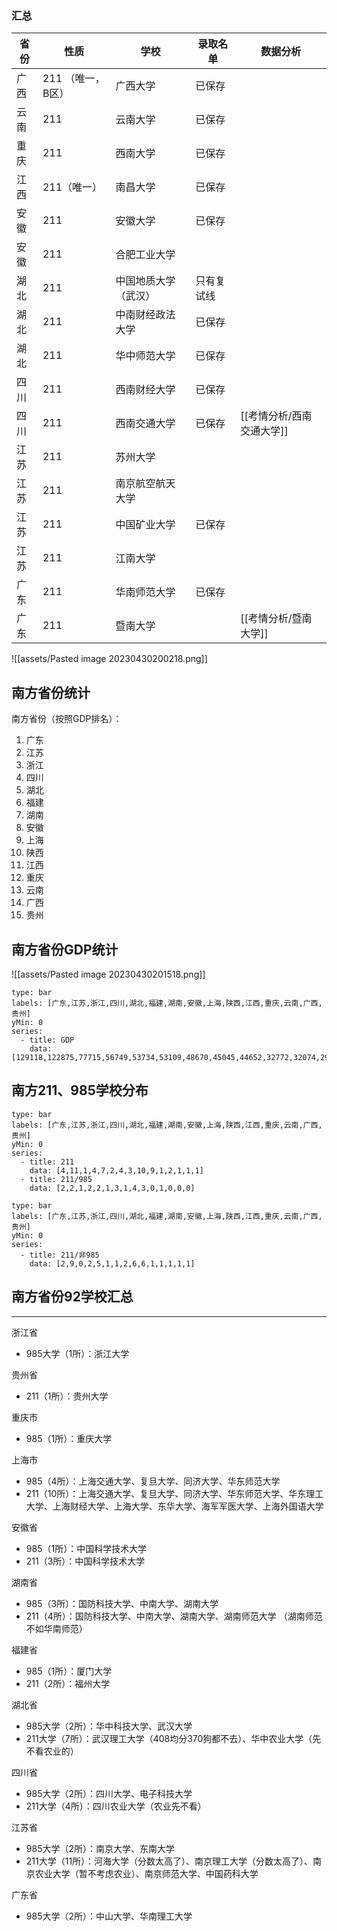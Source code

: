 
### 汇总



| 省份 | 性质              | 学校                 | 录取名单   | 数据分析                  |
| ---- | ----------------- | -------------------- | ---------- | ------------------------- |
| 广西 | 211 （唯一，B区） | 广西大学             | 已保存     |                           |
| 云南 | 211               | 云南大学             | 已保存     |                           |
| 重庆 | 211               | 西南大学             | 已保存     |                           |
| 江西 | 211（唯一）       | 南昌大学             | 已保存     |                           |
| 安徽 | 211               | 安徽大学             | 已保存     |                           |
| 安徽 | 211               | 合肥工业大学         |            |                           |
| 湖北 | 211               | 中国地质大学（武汉） | 只有复试线 |                           |
| 湖北 | 211               | 中南财经政法大学     | 已保存     |                           |
| 湖北 | 211               | 华中师范大学         | 已保存     |                           |
| 四川 | 211               | 西南财经大学         | 已保存     |                           |
| 四川 | 211               | 西南交通大学         | 已保存     | [[考情分析/西南交通大学]] |
| 江苏 | 211               | 苏州大学             |            |                           |
| 江苏 | 211               | 南京航空航天大学     |            |                           |
| 江苏 | 211               | 中国矿业大学         | 已保存     |                           |
| 江苏 | 211               | 江南大学             |            |                           |
| 广东 | 211               | 华南师范大学         | 已保存     |                           |
| 广东 | 211               | 暨南大学             |            | [[考情分析/暨南大学]]     |



![[assets/Pasted image 20230430200218.png]]

## 南方省份统计

南方省份（按照GDP排名）：
1. 广东
2. 江苏
3. 浙江
4. 四川
5. 湖北
6. 福建
7. 湖南
8. 安徽
9. 上海
10. 陕西
11. 江西
12. 重庆
13. 云南
14. 广西
15. 贵州

## 南方省份GDP统计

![[assets/Pasted image 20230430201518.png]]

```chart
type: bar
labels: [广东,江苏,浙江,四川,湖北,福建,湖南,安徽,上海,陕西,江西,重庆,云南,广西,贵州]
yMin: 0
series:
  - title: GDP
    data: [129118,122875,77715,56749,53734,53109,48670,45045,44652,32772,32074,29129,28954,26300,20164]
```

## 南方211、985学校分布

```chart
type: bar
labels: [广东,江苏,浙江,四川,湖北,福建,湖南,安徽,上海,陕西,江西,重庆,云南,广西,贵州]
yMin: 0
series:
  - title: 211
    data: [4,11,1,4,7,2,4,3,10,9,1,2,1,1,1]
  - title: 211/985
    data: [2,2,1,2,2,1,3,1,4,3,0,1,0,0,0]
```

```chart
type: bar
labels: [广东,江苏,浙江,四川,湖北,福建,湖南,安徽,上海,陕西,江西,重庆,云南,广西,贵州]
yMin: 0
series:
  - title: 211/非985
    data: [2,9,0,2,5,1,1,2,6,6,1,1,1,1,1]
```

## 南方省份92学校汇总

---

浙江省
- 985大学（1所）：浙江大学

贵州省
- 211（1所）：贵州大学

重庆市
- 985（1所）：重庆大学

上海市
- 985（4所）：上海交通大学、复旦大学、同济大学、华东师范大学
- 211（10所）：上海交通大学、复旦大学、同济大学、华东师范大学、华东理工大学、上海财经大学、上海大学、东华大学、海军军医大学、上海外国语大学

安徽省
- 985（1所）：中国科学技术大学
- 211（3所）：中国科学技术大学

湖南省
- 985（3所）：国防科技大学、中南大学、湖南大学
- 211（4所）：国防科技大学、中南大学、湖南大学、湖南师范大学
（湖南师范不如华南师范）

福建省
- 985（1所）：厦门大学
- 211（2所）：福州大学

湖北省
- 985大学（2所）：华中科技大学、武汉大学
- 211大学（7所）：武汉理工大学（408均分370狗都不去）、华中农业大学（先不看农业的）

四川省
- 985大学（2所）：四川大学、电子科技大学
- 211大学（4所）：四川农业大学（农业先不看）

江苏省
- 985大学（2所）：南京大学、东南大学
- 211大学（11所）：河海大学（分数太高了）、南京理工大学（分数太高了）、南京农业大学（暂不考虑农业）、南京师范大学、中国药科大学

广东省
- 985大学（2所）：中山大学、华南理工大学